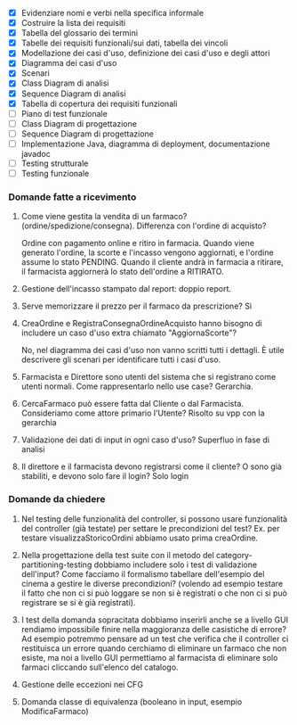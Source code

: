 - [x] Evidenziare nomi e verbi nella specifica informale
- [x] Costruire la lista dei requisiti
- [x] Tabella del glossario dei termini
- [x] Tabelle dei requisiti funzionali/sui dati, tabella dei vincoli
- [x] Modellazione dei casi d'uso, definizione dei casi d'uso e degli attori
- [x] Diagramma dei casi d'uso
- [x] Scenari
- [x] Class Diagram di analisi
- [x] Sequence Diagram di analisi
- [x] Tabella di copertura dei requisiti funzionali
- [ ] Piano di test funzionale
- [ ] Class Diagram di progettazione
- [ ] Sequence Diagram di progettazione
- [ ] Implementazione Java, diagramma di deployment, documentazione javadoc
- [ ] Testing strutturale
- [ ] Testing funzionale

### Domande fatte a ricevimento
1. Come viene gestita la vendita di un farmaco? (ordine/spedizione/consegna). Differenza con l'ordine di acquisto?

	Ordine con pagamento online e ritiro in farmacia.
	Quando viene generato l'ordine, la scorte e l'incasso vengono aggiornati, e l'ordine assume lo stato PENDING.
	Quando il cliente andrà in farmacia a ritirare, il farmacista aggiornerà lo stato dell'ordine a RITIRATO.

1. Gestione dell'incasso stampato dal report: doppio report.

1. Serve memorizzare il prezzo per il farmaco da prescrizione? Sì

1. CreaOrdine e RegistraConsegnaOrdineAcquisto hanno bisogno di includere un caso d'uso extra chiamato "AggiornaScorte"?

	No, nel diagramma dei casi d'uso non vanno scritti tutti i dettagli. È utile descrivere gli scenari per identificare tutti i casi d'uso.

1. Farmacista e Direttore sono utenti del sistema che si registrano come utenti normali. Come rappresentarlo nello use case?
	Gerarchia.

1. CercaFarmaco può essere fatta dal Cliente o dal Farmacista. Consideriamo come attore primario l'Utente? Risolto su vpp con la gerarchia

1. Validazione dei dati di input in ogni caso d'uso? Superfluo in fase di analisi

1. Il direttore e il farmacista devono registrarsi come il cliente? O sono già stabiliti, e devono solo fare il login? Solo login

### Domande da chiedere

1. Nel testing delle funzionalità del controller, si possono usare funzionalità del controller (già testate) per settare le precondizioni del test? Ex. per testare visualizzaStoricoOrdini abbiamo usato prima creaOrdine.

1. Nella progettazione della test suite con il metodo del category-partitioning-testing dobbiamo includere solo i test di validazione dell'input? Come facciamo il formalismo tabellare dell'esempio del cinema a gestire le diverse precondizioni? (volendo ad esempio testare il fatto che non ci si può loggare se non si è registrati o che non ci si può registrare se si è già registrati).

1. I test della domanda sopracitata dobbiamo inserirli anche se a livello GUI rendiamo impossibile finire nella maggioranza delle casistiche di errore? Ad esempio potremmo pensare ad un test che verifica che il controller ci restituisca un errore quando cerchiamo di eliminare un farmaco che non esiste, ma noi a livello GUI permettiamo al farmacista di eliminare solo farmaci cliccando sull'elenco del catalogo.

1. Gestione delle eccezioni nei CFG

1. Domanda classe di equivalenza (booleano in input, esempio ModificaFarmaco)

